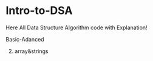 # Intro-to-DSA
Here All Data Structure Algorithm code with Explanation!

Basic-Adanced

2) array&strings
